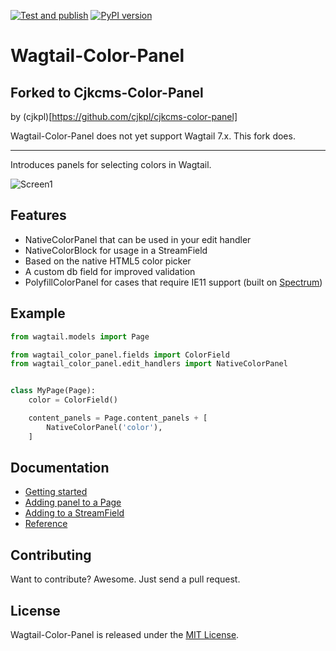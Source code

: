 [![Test and publish](https://github.com/marteinn/wagtail-color-panel/actions/workflows/main.yml/badge.svg)](https://github.com/marteinn/wagtail-color-panel/actions/workflows/main.yml) [![PyPI version](https://badge.fury.io/py/wagtail-color-panel.svg)](https://badge.fury.io/py/wagtail-color-panel)

# Wagtail-Color-Panel

## Forked to Cjkcms-Color-Panel
by (cjkpl)[https://github.com/cjkpl/cjkcms-color-panel]

Wagtail-Color-Panel does not yet support Wagtail 7.x. This fork does.

---

Introduces panels for selecting colors in Wagtail.

![Screen1](https://raw.githubusercontent.com/marteinn/wagtail-color-panel/develop/img/img-in-streamfield.png)


## Features

- NativeColorPanel that can be used in your edit handler
- NativeColorBlock for usage in a StreamField
- Based on the native HTML5 color picker
- A custom db field for improved validation
- PolyfillColorPanel for cases that require IE11 support (built on [Spectrum](https://github.com/bgrins/spectrum))


## Example

```python
from wagtail.models import Page

from wagtail_color_panel.fields import ColorField
from wagtail_color_panel.edit_handlers import NativeColorPanel


class MyPage(Page):
    color = ColorField()

    content_panels = Page.content_panels + [
        NativeColorPanel('color'),
    ]
```


## Documentation

- [Getting started](./docs/1_getting_started.md)
- [Adding panel to a Page](./docs/2_adding_to_a_page.md)
- [Adding to a StreamField](./docs/3_adding_to_a_streamfield.md)
- [Reference](./docs/4_reference.md)

## Contributing

Want to contribute? Awesome. Just send a pull request.


## License

Wagtail-Color-Panel is released under the [MIT License](http://www.opensource.org/licenses/MIT).

